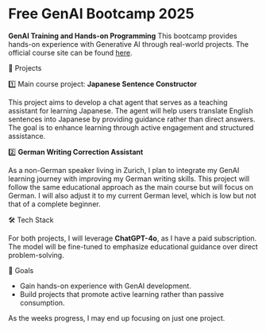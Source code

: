 # Free GenAI Bootcamp 2025

**GenAI Training and Hands-on Programming** This bootcamp provides hands-on
experience with Generative AI through real-world projects. The official course
site can be found [here]([https://genai.cloudprojectbootcamp.com/).

🚀 Projects

1️⃣ Main course project: **Japanese Sentence Constructor**

This project aims to develop a chat agent that serves as a teaching assistant
for learning Japanese. The agent will help users translate English sentences
into Japanese by providing guidance rather than direct answers. The goal is to
enhance learning through active engagement and structured assistance.

2️⃣ **German Writing Correction Assistant**

As a non-German speaker living in Zurich, I plan to integrate my GenAI learning
journey with improving my German writing skills. This project will follow the
same educational approach as the main course but will focus on German. I will
also adjust it to my current German level, which is low but not that of a
complete beginner.

🛠️ Tech Stack

For both projects, I will leverage **ChatGPT-4o**, as I have a paid
subscription. The model will be fine-tuned to emphasize educational guidance
over direct problem-solving.

📌 Goals

- Gain hands-on experience with GenAI development.
- Build projects that promote active learning rather than passive consumption.

As the weeks progress, I may end up focusing on just one project.
